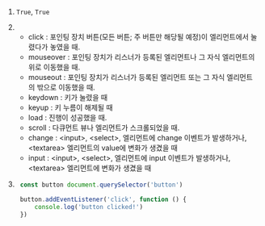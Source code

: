 1. `True`, `True`

2. - click : 포인팅 장치 버튼(모든 버튼; 주 버튼만 해당될 예정)이 엘리먼트에서 눌렸다가 놓였을 때.
    - mouseover : 포인팅 장치가 리스너가 등록된 엘리먼트나 그 자식 엘리먼트의 위로 이동했을 때.
    - mouseout : 포인팅 장치가 리스너가 등록된 엘리먼트 또는 그 자식 엘리먼트의 밖으로 이동했을 때.
    - keydown : 키가 눌렸을 때
    - keyup : 키 누름이 해제될 때
    - load : 진행이 성공했을 때.
    - scroll : 다큐먼트 뷰나 엘리먼트가 스크롤되었을 때.
    - change : \<input>, \<select>, 엘리먼트에 change 이벤트가 발생하거나, \<textarea> 엘리먼트의 value에 변화가 생겼을 때
    - input : \<input>, \<select>, 엘리먼트에 input 이벤트가 발생하거나, \<textarea> 엘리먼트에 변화가 생겼을 때

3. ```javascript
    const button document.querySelector('button')

    button.addEventListener('click', function () {
        console.log('button clicked!')
    })
    ```
